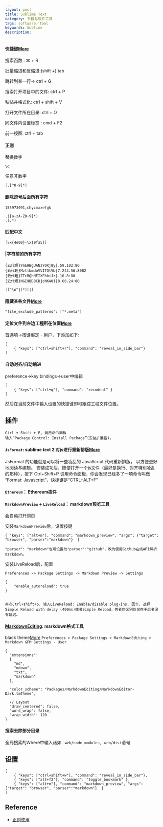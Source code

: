 ```yaml
---
layout: post
title: Sublime Text
category: 书籍与软件工具
tags: software／tool
keywords: Sublime
description: 
---
```


#### 快捷键[More](http://www.ithome.com/html/soft/31560.htm)

搜索函数 : ⌘ + R

批量缩进和反缩进:(shift +) tab

跳转到某一行=> ctrl + G

搜索打开项目中的文件: ctrl + P

粘贴并格式化: ctrl + shift + V

打开文件所在目录: ctrl + O

同文件内设置标签 : cmd + F2

前一视图: ctrl + tab

#### 正则

替换数字

```
\d
```

任意非数字

```
(.[^0-9]*)
```

#### 删除逗号后面所有字符

```
155973091,chycmaxefgk
```

```
,([a-zA-Z0-9]*)
,(.*)
```
#### 匹配中文

```
[\x{4e00}-\x{9fa5}]
```

#### |字符前的所有字符

```
{云代理}YmEHBgUANzY0Kj8y|.59.102:80
{云代理}MzllbmdoVV1TQlVb|7.243.56:8082
{云代理}ZTcRQhNEIXEhbiJz|.10.8:80
{云代理}NGI9BD8CDjcNKA01|8.60.24:80

([^\n^|]*)[|]
```

#### 隐藏某些文件[More](https://zhidao.baidu.com/question/2057317553393860987.html)

```
"file_exclude_patterns": ["*.meta"]
```

#### 定位文件到左边工程所在位置[More](http://julianhigman.com/blog/2013/07/23/sublime-text-3-keyboard-shortcut-to-reveal-file-in-sidebar/)

首选项->按键绑定 - 用户，下添加如下:

```
[
    { "keys": ["ctrl+shift+r"], "command": "reveal_in_side_bar"}
]
```


#### 自动对齐/自动缩进

preference->key bindings->user中编辑

```
[
	{ "keys": ["ctrl+q"], "command": "reindent" }
]
```

然后在当前文件中输入设置的快捷键即可跟踪工程文件位置。

## 插件

```
Ctrl + Shift + P, 调用命令面板
输入“Package Control: Install Package”(安装扩展包)，
```

#### `JsFormat`: sublime text 2 对js进行重新排版[More](http://www.iplaysoft.com/sublimetext.html)

JsFormat 的功能就是可以将一些凌乱的 JavaScript 代码重新排版，
以方便更好地阅读与编辑。
安装成功后，随便打开一个js文件（最好是换行、对齐特别凌乱的那种），按下 Ctrl+Shift+P 调用命令面板，你会发现已经多了一项命令叫做
“Format: Javascript”，快捷键是“CTRL+ALT+F”

#### `Ethereum`： Ethereum插件

#### `MarkdownPreview` + `LiveReload`： markdown预览工具

会自动打开网页

安装`MarkdownPreview`后，设置按键

```
{ "keys": ["alt+m"], "command": "markdown_preview", "args": {"target": "browser", "parser":"markdown"}  }

"parser": "markdown"也可设置为"parser":"github"，改为使用Github在线API解析markdown。
```

安装LiveReload后，配置
```
Preferences -> Package Settings -> Markdown Preview -> Settings

{
    "enable_autoreload": true
}


再次Ctrl+shift+p, 输入LiveReload: Enable/disable plug-ins, 回车, 选择 Simple Reload with delay (400ms)或者Simple Reload，两者的区别仅仅在于后者没有延迟。
```

#### [MarkdownEditing](https://github.com/SublimeText-Markdown/MarkdownEditin): markdown格式工具

black theme[More](http://www.javatronic.fr/articles/2014/01/10/tuning_sublime_for_markdown_editing.html)
`Preferences > Package Settings > MarkdownEditing > Markdown GFM Settings - User`
```
{
  "extensions":
  [
    "md",
    "mdown",
    "txt",
    "markdown"
  ],

  "color_scheme": "Packages/MarkdownEditing/MarkdownEditor-Dark.tmTheme",

  // Layout
  "draw_centered": false,
  "word_wrap": false,
  "wrap_width": 120
}
```

#### 搜索去除部分目录

全局搜索的Where中输入诸如:`-web/node_modules,-web/dist`语句


## 设置

```
[
    { "keys": ["ctrl+shift+w"], "command": "reveal_in_side_bar"},
    { "keys": ["alt+f2"], "command": "toggle_bookmark" },
    { "keys": ["alt+m"], "command": "markdown_preview", "args": {"target": "browser", "parser":"markdown"}  }
]
```

## Reference

* [正则使用](http://blog.sina.com.cn/s/blog_df71a16c0101k0q0.html)